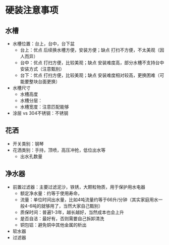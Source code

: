 # 硬装注意事项
## 水槽
- 水槽位置：台上，台中，台下盆  
  - 台上：优点 后续换水槽方便，安装方便；缺点 打扫不方便，不太美观（因人而异）  
  - 台中：优点 打扫方便，比较美观；缺点 安装难度高，部分水槽不支持台中安装方式（注意甄别）  
  - 台下：优点 打扫方便，比较美观；缺点 安装难度相对较高，更换困难（可能要整块台面更换）  
- 水槽尺寸  
  - 水槽高度  
  - 水槽分层：  
  - 水槽宽度：注意匹配能够  
- 涂层 vs 304不锈钢：不锈钢
## 花洒
- 开关类别：钢琴
- 花洒类别：手持，顶喷，高压冲抢，低位出水等
  - 出水孔数量
## 净水器
- 前置过滤器：主要过滤泥沙，铁锈，大颗粒物质，用于保护用水电器
  - 额定净水量：约等于使用寿命，
  - 流量：单位时间出水量，比如4吨流量约等于66升/分钟（其实家庭用水一般4-6吨的就够用了，当然大家自己甄别）
  - 质保时间：普遍1-3年，越长越好，当然成本也会上升
  - 是否自洁：最好有，否则需要自己拆卸清洗
  - 铜包铝：避免铜中其他金属的析出
- 软水器
- 过滤器 

